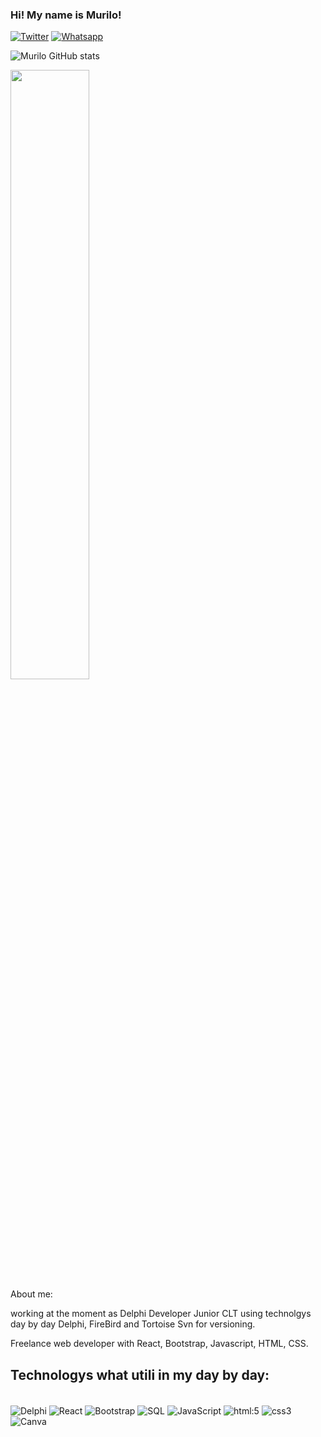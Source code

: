 ### Hi! My name is Murilo!

[![Twitter](https://img.shields.io/badge/Twitter-1DA1F2?style=for-the-badge&logo=twitter&logoColor=white)](https://twitter.com/Murilex32)
[![Whatsapp](https://img.shields.io/badge/WhatsApp-25D366?style=for-the-badge&logo=whatsapp&logoColor=white)](https://contate.me/dev-murilo)

![Murilo GitHub stats](https://github-readme-stats.vercel.app/api?username=Murilo57&show_icons=true&theme=merko)
<div align="rigth">
  <img width="50%" src="https://github-readme-stats-git-masterrstaa-rickstaa.vercel.app/api/top-langs/?username=Murilo57&layout=compact&theme=tokyonight"/>
</div>
About me:

working at the moment as Delphi Developer Junior CLT using technolgys day by day Delphi, FireBird and Tortoise Svn for versioning.

Freelance web developer with React, Bootstrap, Javascript, HTML, CSS.

## Technologys what utili in my day by day:

<div style="display: inline_block"><br/>
<img align="center" alt="Delphi" src="https://img.shields.io/badge/Delphi_RAD_Studio-B22222?style=for-the-badge&logo=delphi&logoColor=white" />
<img align="center" alt="React" src="https://img.shields.io/badge/React-20232A?style=for-the-badge&logo=react&logoColor=61DAFB"/>
<img align="center" alt="Bootstrap" src="https://img.shields.io/badge/Bootstrap-563D7C?style=for-the-badge&logo=bootstrap&logoColor=white"/>
<img align="center" alt="SQL" src="https://img.shields.io/badge/MySQL-005C84?style=for-the-badge&logo=mysql&logoColor=white" />
<img align="center" alt="JavaScript" src="https://img.shields.io/badge/JavaScript-F7DF1E?style=for-the-badge&logo=javascript&logoColor=black"/>
<img align="center" alt="html:5" src="https://img.shields.io/badge/HTML5-E34F26?style=for-the-badge&logo=html5&logoColor=white" />
<img align="center" alt="css3" src="https://img.shields.io/badge/CSS3-1572B6?style=for-the-badge&logo=css3&logoColor=white" />
<img align="center" alt="Canva" src="https://img.shields.io/badge/Canva-%2300C4CC.svg?&style=for-the-badge&logo=Canva&logoColor=white" />

</div>
	
